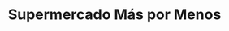 ---
title: "Supermercado Más por Menos"
url: /el-tigre/supermercado-mas-por-menos/
shop: supermercado
---